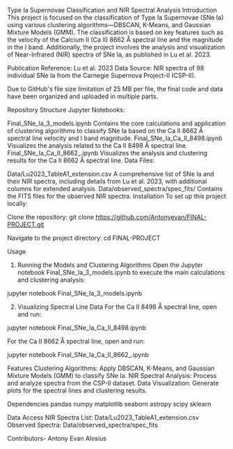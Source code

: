Type Ia Supernovae Classification and NIR Spectral Analysis
Introduction
This project is focused on the classification of Type Ia Supernovae (SNe Ia) using various clustering algorithms—DBSCAN, K-Means, and Gaussian Mixture Models (GMM). The classification is based on key features such as the velocity of the Calcium II (Ca II) 8662 Å spectral line and the magnitude in the I band. Additionally, the project involves the analysis and visualization of Near-Infrared (NIR) spectra of SNe Ia, as published in Lu et al. 2023.

Publication Reference: Lu et al. 2023
Data Source: NIR spectra of 98 individual SNe Ia from the Carnegie Supernova Project-II (CSP-II).

Due to GitHub's file size limitation of 25 MB per file, the final code and data have been organized and uploaded in multiple parts.

Repository Structure
Jupyter Notebooks:

Final_SNe_Ia_3_models.ipynb
Contains the core calculations and application of clustering algorithms to classify SNe Ia based on the Ca II 8662 Å spectral line velocity and I band magnitude.
Final_SNe_Ia_Ca_II_8498.ipynb
Visualizes the analysis related to the Ca II 8498 Å spectral line.
Final_SNe_Ia_Ca_II_8662_.ipynb
Visualizes the analysis and clustering results for the Ca II 8662 Å spectral line.
Data Files:

Data/Lu2023_TableA1_extension.csv
A comprehensive list of SNe Ia and their NIR spectra, including details from Lu et al. 2023, with additional columns for extended analysis.
Data/observed_spectra/spec_fits/
Contains the FITS files for the observed NIR spectra.
Installation
To set up this project locally:

Clone the repository:
git clone https://github.com/Antonyevan/FINAL-PROJECT.git

Navigate to the project directory:
cd FINAL-PROJECT

Usage
1. Running the Models and Clustering Algorithms
Open the Jupyter notebook Final_SNe_Ia_3_models.ipynb to execute the main calculations and clustering analysis:

jupyter notebook Final_SNe_Ia_3_models.ipynb

2. Visualizing Spectral Line Data
For the Ca II 8498 Å spectral line, open and run:

jupyter notebook Final_SNe_Ia_Ca_II_8498.ipynb

For the Ca II 8662 Å spectral line, open and run:

jupyter notebook Final_SNe_Ia_Ca_II_8662_.ipynb

Features
Clustering Algorithms: Apply DBSCAN, K-Means, and Gaussian Mixture Models (GMM) to classify SNe Ia.
NIR Spectral Analysis: Process and analyze spectra from the CSP-II dataset.
Data Visualization: Generate plots for the spectral lines and clustering results.

Dependencies
pandas
numpy
matplotlib
seaborn
astropy
scipy
sklearn

Data Access
NIR Spectra List: Data/Lu2023_TableA1_extension.csv
Observed Spectra: Data/observed_spectra/spec_fits

Contributors-
Antony Evan Alosius

